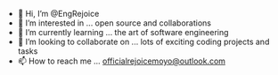 - 👋 Hi, I’m @EngRejoice
- 👀 I’m interested in ... open source and collaborations 
- 🌱 I’m currently learning ... the art of software engineering
- 💞️ I’m looking to collaborate on ... lots of exciting coding projects and tasks 
- 📫 How to reach me ... officialrejoicemoyo@outlook.com

<!---
EngRejoice/EngRejoice is a ✨ special ✨ repository because its `README.md` (this file) appears on your GitHub profile.
You can click the Preview link to take a look at your changes.
--->
